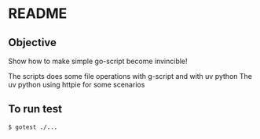 # README

## Objective

Show how to make simple go-script become invincible!

The scripts does some file operations with g-script and with uv python
The uv python using httpie for some scenarios

## To run test

```
$ gotest ./...
```


